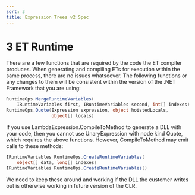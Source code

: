 ```yaml
---
sort: 3
title: Expression Trees v2 Spec
---
```


# 3 ET Runtime

There are a few functions that are required by the code the ET compiler produces. When generating and compiling ETs for execution within the same process, there are no issues whatsoever. The following functions or any changes to them will be consistent within the version of the .NET Framework that you are using:

``` csharp
RuntimeOps.MergeRuntimeVariables(
    IRuntimeVariables first, IRuntimeVariables second, int[] indexes)
RuntimeOps.Quote(Expression expression, object hoistedLocals,
                 object[] locals)
```

If you use LambdaExpression.CompileToMethod to generate a DLL with your code, then you cannot use UnaryExpression with node kind Quote, which requires the above functions. However, CompileToMethod may emit calls to these methods:

``` csharp
IRuntimeVariables RuntimeOps.CreateRuntimeVariables(
    object[] data, long[] indexes)
IRuntimeVariables RuntimeOps.CreateRuntimeVariables()
```

We need to keep these around and working if the DLL the customer writes out is otherwise working in future version of the CLR.
